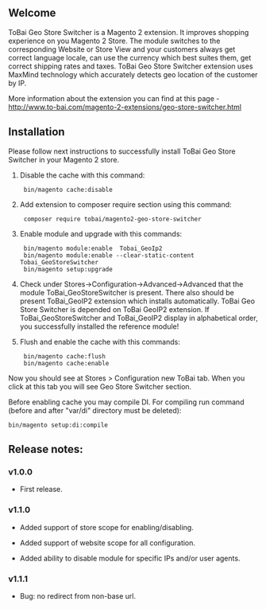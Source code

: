 <h2>Welcome</h2>

ToBai Geo Store Switcher is a Magento 2 extension. It improves shopping experience on you Magento 2 Store. The module switches to the corresponding Website or Store View and your customers always get correct language locale, can use the currency which best suites them, get correct shipping rates and taxes. ToBai Geo Store Switcher extension uses MaxMind technology which accurately detects geo location of the customer by IP.

More information about the extension you can find at this page - <a href="http://www.to-bai.com/magento-2-extensions/geo-store-switcher.html" target="_blank">http://www.to-bai.com/magento-2-extensions/geo-store-switcher.html</a>

<h2>Installation</h2>

Please follow next instructions to successfully install ToBai Geo Store Switcher in your Magento 2 store.

1. Disable the cache with this command:

        bin/magento cache:disable

2. Add extension to composer require section using this command:

        composer require tobai/magento2-geo-store-switcher

3. Enable module and upgrade with this commands:
        
        bin/magento module:enable  Tobai_GeoIp2
        bin/magento module:enable --clear-static-content Tobai_GeoStoreSwitcher
        bin/magento setup:upgrade

4. Check under Stores->Configuration->Advanced->Advanced that the module ToBai_GeoStoreSwitcher is present. There also should be present ToBai_GeoIP2 extension which installs automatically. ToBai Geo Store Switcher is depended on ToBai GeoIP2 extension. If ToBai_GeoStoreSwitcher and ToBai_GeoIP2 display in alphabetical order, you successfully installed the reference module!

5. Flush and enable the cache with this commands:
        
        bin/magento cache:flush
        bin/magento cache:enable

Now you should see at Stores > Configuration new ToBai tab. When you click at this tab you will see Geo Store Switcher section.

Before enabling cache you may compile DI. For compiling run command (before and after "var/di" directory must be deleted):

    bin/magento setup:di:compile



<h2>Release notes:</h2>

<h3>v1.0.0</h3>

- First release.

<h3>v1.1.0</h3>

- Added support of store scope for enabling/disabling.

- Added support of website scope for all configuration.

- Added ability to disable module for specific IPs and/or user agents.

<h3>v1.1.1</h3>

- Bug: no redirect from non-base url.
